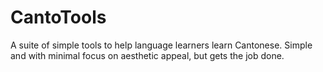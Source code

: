 # CantoTools
A suite of simple tools to help language learners learn Cantonese. Simple and with minimal focus on aesthetic appeal, but gets the job done.
